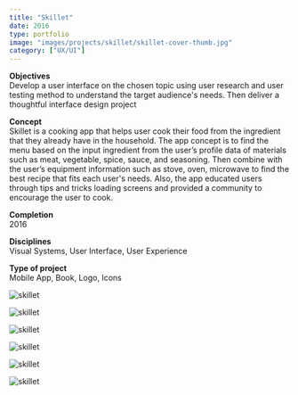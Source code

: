 ```yaml
---
title: "Skillet"
date: 2016
type: portfolio
image: "images/projects/skillet/skillet-cover-thumb.jpg"
category: ["UX/UI"]
---
```


<b>Objectives</b><br>
Develop a user interface on the chosen topic using user research and user testing method to understand the target audience's needs. Then deliver a thoughtful interface design project

<b>Concept</b><br>
Skillet is a cooking app that helps user cook their food from the ingredient that they already have in the household. The app concept is to find the menu based on the input ingredient from the user’s profile data of materials such as meat, vegetable, spice, sauce, and seasoning. Then combine with the user’s equipment information such as stove, oven, microwave to find the best recipe that fits each user's needs. Also, the app educated users through tips and tricks loading screens and provided a community to encourage the user to cook.

<b>Completion</b><br>
2016

<b>Disciplines</b><br>
Visual Systems, User Interface, User Experience

<b>Type of project</b><br>
Mobile App, Book, Logo, Icons

<img src="/images/projects/skillet/skillet-cover.jpg" loading="lazy" alt="skillet"><br>

<img src="/images/projects/skillet/skillet-1.jpg" loading="lazy" alt="skillet"><br>

<img src="/images/projects/skillet/skillet-2.jpg" loading="lazy" alt="skillet"><br>

<img src="/images/projects/skillet/skillet-3.jpg" loading="lazy" alt="skillet"><br>

<img src="/images/projects/skillet/skillet-4.jpg" loading="lazy" alt="skillet"><br>

<img src="/images/projects/skillet/skillet-5.jpg" loading="lazy" alt="skillet"><br>

